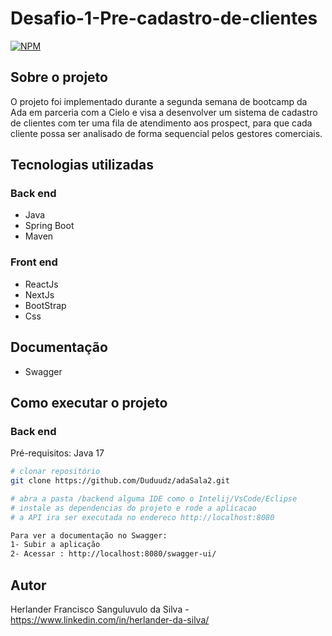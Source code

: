# Desafio-1-Pre-cadastro-de-clientes

[![NPM](https://img.shields.io/npm/l/react)](https://github.com/Herlander929/Desafio-1-Pre-cadastro-de-clientes/blob/master/LICENSE)

## Sobre o projeto

O projeto foi implementado durante a segunda semana de bootcamp da Ada em parceria com a Cielo e visa a desenvolver um sistema de cadastro de clientes com  ter uma fila de atendimento aos prospect, para que cada cliente possa ser analisado de forma sequencial pelos gestores comerciais.

## Tecnologias utilizadas

### Back end

- Java
- Spring Boot
- Maven
### Front end
- ReactJs
- NextJs
- BootStrap
- Css

## Documentação
- Swagger

## Como executar o projeto

### Back end

Pré-requisitos: Java 17

```bash
# clonar repositório
git clone https://github.com/Duduudz/adaSala2.git

# abra a pasta /backend alguma IDE como o Intelij/VsCode/Eclipse
# instale as dependencias do projeto e rode a aplicacao
# a API ira ser executada no endereco http://localhost:8080

Para ver a documentação no Swagger:
1- Subir a aplicação
2- Acessar : http://localhost:8080/swagger-ui/
```


## Autor

Herlander Francisco Sanguluvulo da Silva - https://www.linkedin.com/in/herlander-da-silva/
